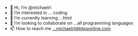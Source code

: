- 👋 Hi, I’m @michaelrl
- 👀 I’m interested in ... coding
- 🌱 I’m currently learning ...html
- 💞️ I’m looking to collaborate on ...all programming languages
- 📫 How to reach me ...michaelrl@btpsonline.com

<!---
michaelrl/michaelrl is a ✨ special ✨ repository because its `README.md` (this file) appears on your GitHub profile.
You can click the Preview link to take a look at your changes.
--->
